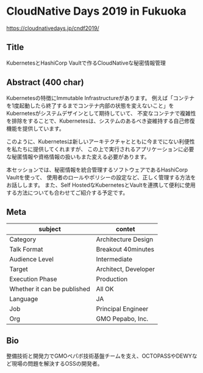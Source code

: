 CloudNative Days 2019 in Fukuoka
==

https://cloudnativedays.jp/cndf2019/

Title
--

KubernetesとHashiCorp Vaultで作るCloudNativeな秘密情報管理

Abstract (400 char)
--

Kubernetesの特徴にImmutable Infrastructureがあります。
例えば「コンテナを1度起動したら終了するまでコンテナ内部の状態を変えないこと」をKubernetesがシステムデザインとして期待していて、
不変なコンテナで複雑性を排除をすることで、Kubernetesは、システムのあるべき姿維持する自己修復機能を提供しています。

このように、Kubernetesは新しいアーキテクチャとともに今までにない利便性を私たちに提供してくれますが、
この上で実行されるアプリケーションに必要な秘匿情報や資格情報の扱いもまた変える必要があります。

本セッションでは、秘密情報を統合管理するソフトウェアであるHashiCorp Vaultを使って、
使用者のロールやポリシーの設定など、正しく管理する方法をお話しします。
また、Self HostedなKubernetesとVaultを連携して便利に使用する方法についても合わせてご紹介する予定です。

Meta
--

subject | contet
--- | ---
Category | Architecture Design
Talk Format | Breakout 40minutes
Audience Level | Intermediate
Target | Architect, Developer
Execution Phase | Production
Whether it can be published | All OK
Language | JA
Job | Principal Engineer
Org | GMO Pepabo, Inc.

Bio
--

整備技術と開発力でGMOペパボ技術基盤チームを支え、OCTOPASSやDEWYなど現場の問題を解決するOSSの開発者。
